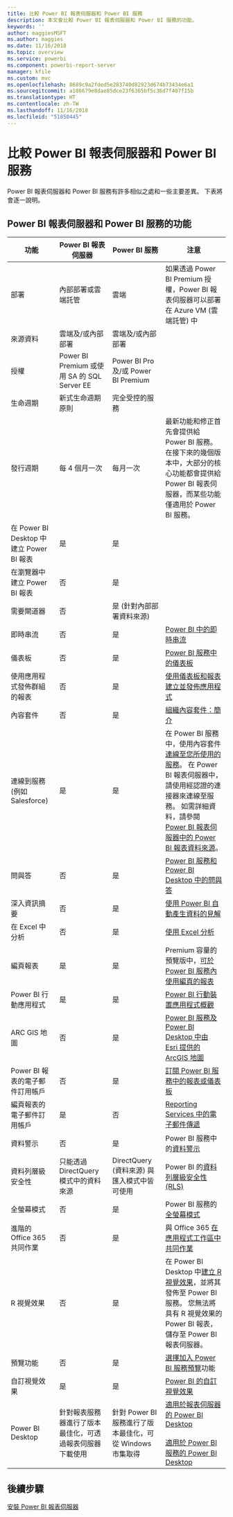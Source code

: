 ```yaml
---
title: 比較 Power BI 報表伺服器和 Power BI 服務
description: 本文會比較 Power BI 報表伺服器和 Power BI 服務的功能。
keywords: ''
author: maggiesMSFT
ms.author: maggies
ms.date: 11/16/2018
ms.topic: overview
ms.service: powerbi
ms.component: powerbi-report-server
manager: kfile
ms.custom: mvc
ms.openlocfilehash: 8689c9a2fded5e283740d82923d674b73434e6a1
ms.sourcegitcommit: a186679e8dae85dce23f6365bf5c36d7f407f15b
ms.translationtype: HT
ms.contentlocale: zh-TW
ms.lasthandoff: 11/16/2018
ms.locfileid: "51850445"
---
```

# <a name="comparing-power-bi-report-server-and-the-power-bi-service"></a>比較 Power BI 報表伺服器和 Power BI 服務

Power BI 報表伺服器和 Power BI 服務有許多相似之處和一些主要差異。 下表將會逐一說明。

## <a name="features-of-power-bi-report-server-and-the-power-bi-service"></a>Power BI 報表伺服器和 Power BI 服務的功能

| 功能 | Power BI 報表伺服器 | Power BI 服務 | 注意
|---------|---------|---------|---------|
| 部署 | 內部部署或雲端託管 | 雲端 | 如果透過 Power BI Premium 授權，Power BI 報表伺服器可以部署在 Azure VM (雲端託管) 中
| 來源資料 | 雲端及/或內部部署 | 雲端及/或內部部署 |  
| 授權 | Power BI Premium 或使用 SA 的 SQL Server EE | Power BI Pro 及/或 Power BI Premium |  
| 生命週期 | 新式生命週期原則 | 完全受控的服務 |  
| 發行週期 | 每 4 個月一次 | 每月一次 | 最新功能和修正首先會提供給 Power BI 服務。 在接下來的幾個版本中，大部分的核心功能都會提供給 Power BI 報表伺服器，而某些功能僅適用於 Power BI 服務。
| 在 Power BI Desktop 中建立 Power BI 報表 | 是 | 是 |  
| 在瀏覽器中建立 Power BI 報表 | 否 | 是 |  
| 需要閘道器 | 否 | 是 (針對內部部署資料來源) |  
| 即時串流 | 否 | 是 | [Power BI 中的即時串流](../service-real-time-streaming.md)
| 儀表板 | 否 | 是 | [Power BI 服務中的儀表板](../consumer/end-user-dashboards.md) 
| 使用應用程式發佈群組的報表 | 否 | 是 | [使用儀表板和報表建立並發佈應用程式](../service-create-distribute-apps.md) 
| 內容套件 | 否 | 是 | [組織內容套件：簡介](../service-organizational-content-pack-introduction.md) 
| 連線到服務 (例如 Salesforce) | 是 | 是 | 在 Power BI 服務中，使用內容套件[連線至您所使用的服務](../consumer/end-user-connect-to-services.md)。 在 Power BI 報表伺服器中，請使用經認證的連接器來連線至服務。 如需詳細資料，請參閱 [Power BI 報表伺服器中的 Power BI 報表資料來源](data-sources.md)。
| 問與答 | 否 | 是 | [Power BI 服務和 Power BI Desktop 中的問與答](../consumer/end-user-q-and-a.md) 
| 深入資訊摘要 | 否 | 是 | [使用 Power BI 自動產生資料的見解](../consumer/end-user-insights.md) 
| 在 Excel 中分析 | 否 | 是 | [使用 Excel 分析](../service-analyze-in-excel.md) 
| 編頁報表 | 是 | 是 | Premium 容量的預覽版中，[可於 Power BI 服務內使用編頁的報表](../paginated-reports-report-builder-power-bi.md)
| Power BI 行動應用程式 | 是 | 是 | [Power BI 行動裝置應用程式概觀](../consumer/mobile/mobile-apps-for-mobile-devices.md) 
| ARC GIS 地圖 | 否 | 是 | [Power BI 服務及 Power BI Desktop 中由 Esri 提供的 ArcGIS 地圖](../power-bi-visualization-arcgis.md)
| Power BI 報表的電子郵件訂用帳戶 | 否 | 是 | [訂閱 Power BI 服務中的報表或儀表板](../consumer/end-user-subscribe.md) 
| 編頁報表的電子郵件訂用帳戶 | 是 | 否 | [Reporting Services 中的電子郵件傳遞](https://docs.microsoft.com/sql/reporting-services/subscriptions/e-mail-delivery-in-reporting-services)  
| 資料警示 | 否 | 是 | Power BI 服務中的[資料警示](../service-set-data-alerts.md)
| 資料列層級安全性 | 只能透過 DirectQuery 模式中的資料來源 | DirectQuery (資料來源) 與匯入模式中皆可使用 | Power BI 的[資料列層級安全性 (RLS)](../service-admin-rls.md) 
| 全螢幕模式 | 否 | 是 | Power BI 服務的[全螢幕模式](../consumer/end-user-focus.md) 
| 進階的 Office 365 共同作業 | 否 | 是 | 與 Office 365 [在應用程式工作區中共同作業](../service-collaborate-power-bi-workspace.md) 
| R 視覺效果 | 否 | 是 | 在 Power BI Desktop 中[建立 R 視覺效果](../desktop-r-visuals.md)，並將其發佈至 Power BI 服務。 您無法將具有 R 視覺效果的 Power BI 報表，儲存至 Power BI 報表伺服器。  
| 預覽功能 | 否 | 是 | [選擇加入 Power BI 服務預覽](../consumer/end-user-preview-features.md)功能 
| 自訂視覺效果 | 是 | 是 | [Power BI 的自訂視覺效果](../power-bi-custom-visuals.md) 
| Power BI Desktop | 針對報表服務器進行了版本最佳化，可透過報表伺服器下載使用 | 針對 Power BI 服務進行了版本最佳化，可從 Windows 市集取得 | [適用於報表伺服器的 Power BI Desktop](https://powerbi.microsoft.com/report-server/) <br><br> [適用於 Power BI 服務的 Power BI Desktop](http://aka.ms/pbidesktopstore)

## <a name="next-steps"></a>後續步驟
[安裝 Power BI 報表伺服器](install-report-server.md)  



